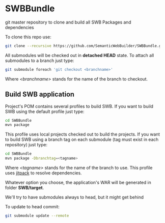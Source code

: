 # SWBBundle
git master repository to clone and build all SWB Packages and dependencies

To clone this repo use:

```sh
git clone --recursive https://github.com/SemanticWebBuilder/SWBBundle.git
```

All submodules will be checked out in **detached HEAD** state. To attach all submodules to a branch just type:

```sh
git submodule foreach 'git checkout <branchname>'
```

Where _&lt;branchname>_ stands for the name of the branch to checkout.

## Build SWB application
Project's POM contains several profiles to build SWB. If you want to build SWB using the default profile just type:

```sh
cd SWBBundle
mvn package
```

This profile uses local projects checked out to build the projects. If you want to build SWB using a branch tag on each submodule (tag must exist in each repository) just type:

```sh
cd SWBBundle
mvn package -Dbranchtag=<tagname>
```

Where _&lt;tagname>_ stands for the name of the branch to use. This profile uses [jitpack](https://jitpack.io/) to resolve dependencies.

Whatever option you choose, the application's WAR will be generated in folder **SWB/target**.

We'll try to have submodules always to head, but it might get behind

To update to head commit:

```sh
git submodule update --remote
```
